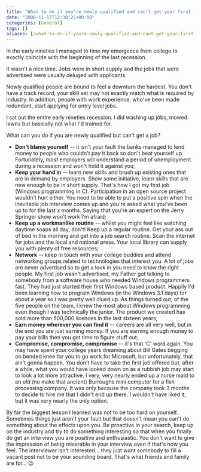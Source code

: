```yaml
---
title: "What to do if you're newly qualified and can't get your first job"
date: "2008-11-17T12:30:25+00:00"
categories: [General]
tags: []
aliases: [/what-to-do-if-youre-newly-qualified-and-cant-get-your-first-job/]
---
```


In the early nineties I managed to time my emergence from college to exactly coincide with the beginning of the last recession.

It wasn't a nice time. Jobs were in short supply and the jobs that were advertised were usually deluged with applicants.

Newly qualified people are bound to feel a downturn the hardest. You don't have a track record, your skill set may not exactly match what is required by industry. In addition, people with work experience, who've been made redundant, start applying for entry level jobs.

I sat out the entire early nineties recession. I did washing up jobs, mowed lawns but basically not what I'd trained for.

What can you do if you are newly qualified but can't get a job?

- <strong>Don't blame yourself</strong> -- it isn't your fault the banks managed to lend money to people who couldn't pay it back so don't beat yourself up. Fortunately, <em>most</em> employers will understand a period of unemployment during a recession and won't hold it against you;
- <strong>Keep your hand in</strong> -- learn new skills and brush up existing ones that are in demand by employers. Show some initiative, learn skills that are new enough to be in short supply. That's how I got my first job (Windows programming in C). Participation in an open source project wouldn't hurt either. You need to be able to put a positive spin when the inevitable job interview comes up and you're asked what you've been up to for the last x months. Saying that you're an expert on the Jerry Springer show won't work I'm afraid;
- <strong>Keep up a workmanlike routine</strong> -- whilst you might feel like watching daytime soaps all day, don't! Keep up a regular routine. Get your ass out of bed in the morning and get into a job search routine. Scan the internet for jobs and the local and national press. Your local library can supply you with plenty of free resources;
- <strong>Network</strong> -- keep in touch with your college buddies and attend networking groups related to technologies that interest you. A lot of jobs are never advertised so to get a look in you need to know the right people. My first job wasn't advertised, my Father got talking to somebody from a software house who needed Windows programmers fast. They had just started their first Windows based product. Happily I'd been learning how to program Windows (in the Windows 3.1 days) for about a year so I was pretty well clued up. As things turned out, of the five people on the team, I knew the most about Windows programming even though I was technically the junior. The product we created has sold more than 500,000 licences in the last sixteen years;
- <strong>Earn money wherever you can find it</strong> -- careers are all very well, but in the end you are just earning money. If you are earning enough money to pay your bills then you get time to figure stuff out;
- <strong>Compromise, compromise, compromise</strong> -- it's that 'C' word again. You may have spent your college years dreaming about Bill Gates begging on bended knee for you to go work for Microsoft, but unfortunately, that ain't gonna happen. You don't have to take the first job offered but, after a while, what you would have looked down on as a rubbish job may start to look a lot more attractive. I very, very nearly ended up a nurse maid to an <em>old</em> (no make that ancient) Burroughs mini computer for a fish processing company. It was only because the company took 3 months to decide to hire me that I didn't end up there. I wouldn't have liked it, but it was very nearly the only option.

By far the biggest lesson I learned was not to be too hard on yourself. Sometimes things just aren't your fault but that doesn't mean you can't do something about the effects upon you. Be proactive in your search, keep up on the industry and try to do something interesting so that when you finally do get an interview you are positive and enthusiastic. You don't want to give the impression of being miserable in your interview even if that's how you feel. The interviewer isn't interested... they just want somebody to fill a vacant post not to be your sounding board. That's what friends and family are for... :wink:
